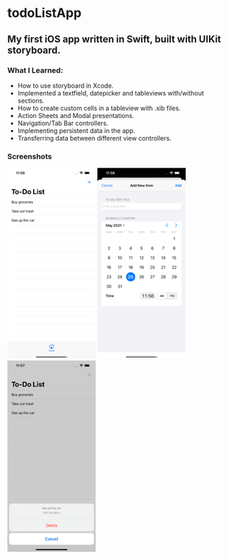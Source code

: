 # todoListApp #
## My first iOS app written in Swift, built with UIKit storyboard. ##
### What I Learned: ###
* How to use storyboard in Xcode.
* Implemented a textfield, datepicker and tableviews with/without sections. 
* How to create custom cells in a tableview with .xib files.
* Action Sheets and Modal presentations.
* Navigation/Tab Bar controllers.
* Implementing persistent data in the app.
* Transferring data between different view controllers.

### Screenshots ###
<img src="/images/home.png" alt="home" style="width:200px;"/> <img src="/images/add-view.png" alt="add" style="width:200px;"/> <img src="/images/edit-view.png" alt="edit" style="width:200px;"/>
